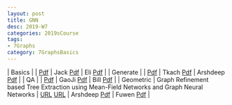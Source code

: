 ```yaml
---
layout: post
title: GNN   
desc: 2019-W7
categories: 2019sCourse
tags:
- 7Graphs
category: 7GraphsBasics
---
```


| Basics |   | [Pdf]() | Jack [Pdf]() | Eli [Pdf]() | 
| Generate |    | [Pdf]() | Tkach [Pdf]() | Arshdeep [Pdf]() | 
| QA |      | [Pdf]() | GaoJi [Pdf]() | Bill [Pdf]() | 
| Geometric |   Graph Refinement based Tree Extraction using Mean-Field Networks and Graph Neural Networks  |  [URL](https://www.youtube.com/watch?v=LvmjbXZyoP0)  [URL](http://geometricdeeplearning.com/)   |  Arshdeep [Pdf]() | Fuwen [Pdf]() | 

